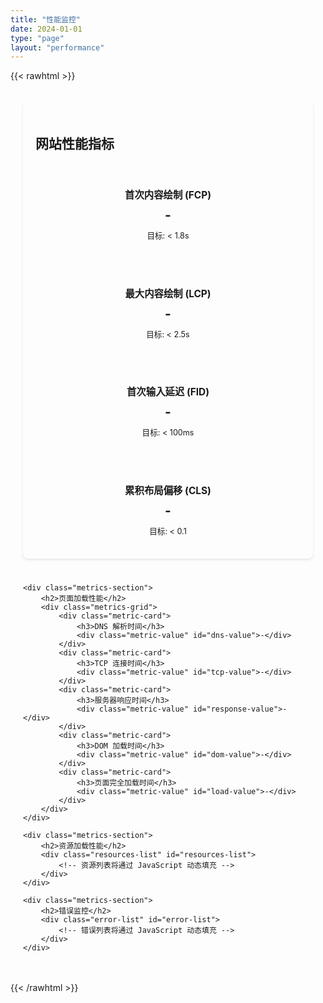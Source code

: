 ```yaml
---
title: "性能监控"
date: 2024-01-01
type: "page"
layout: "performance"
---
```


{{< rawhtml >}}

<div class="performance-container">
    <div class="metrics-section">
        <h2>网站性能指标</h2>
        <div class="metrics-grid">
            <div class="metric-card">
                <h3>首次内容绘制 (FCP)</h3>
                <div class="metric-value" id="fcp-value">-</div>
                <div class="metric-target">目标: < 1.8s</div>
            </div>
            <div class="metric-card">
                <h3>最大内容绘制 (LCP)</h3>
                <div class="metric-value" id="lcp-value">-</div>
                <div class="metric-target">目标: < 2.5s</div>
            </div>
            <div class="metric-card">
                <h3>首次输入延迟 (FID)</h3>
                <div class="metric-value" id="fid-value">-</div>
                <div class="metric-target">目标: < 100ms</div>
            </div>
            <div class="metric-card">
                <h3>累积布局偏移 (CLS)</h3>
                <div class="metric-value" id="cls-value">-</div>
                <div class="metric-target">目标: < 0.1</div>
            </div>
        </div>
    </div>

    <div class="metrics-section">
        <h2>页面加载性能</h2>
        <div class="metrics-grid">
            <div class="metric-card">
                <h3>DNS 解析时间</h3>
                <div class="metric-value" id="dns-value">-</div>
            </div>
            <div class="metric-card">
                <h3>TCP 连接时间</h3>
                <div class="metric-value" id="tcp-value">-</div>
            </div>
            <div class="metric-card">
                <h3>服务器响应时间</h3>
                <div class="metric-value" id="response-value">-</div>
            </div>
            <div class="metric-card">
                <h3>DOM 加载时间</h3>
                <div class="metric-value" id="dom-value">-</div>
            </div>
            <div class="metric-card">
                <h3>页面完全加载时间</h3>
                <div class="metric-value" id="load-value">-</div>
            </div>
        </div>
    </div>

    <div class="metrics-section">
        <h2>资源加载性能</h2>
        <div class="resources-list" id="resources-list">
            <!-- 资源列表将通过 JavaScript 动态填充 -->
        </div>
    </div>

    <div class="metrics-section">
        <h2>错误监控</h2>
        <div class="error-list" id="error-list">
            <!-- 错误列表将通过 JavaScript 动态填充 -->
        </div>
    </div>

</div>

<style>
.performance-container {
    max-width: 1200px;
    margin: 0 auto;
    padding: 20px;
}

.metrics-section {
    margin-bottom: 40px;
    background: var(--entry);
    border-radius: 8px;
    padding: 20px;
    box-shadow: 0 2px 4px rgba(0, 0, 0, 0.1);
}

.metrics-section h2 {
    margin-bottom: 20px;
    color: var(--primary);
    font-size: 1.5em;
}

.metrics-grid {
    display: grid;
    grid-template-columns: repeat(auto-fit, minmax(250px, 1fr));
    gap: 20px;
}

.metric-card {
    background: var(--entry);
    border: 1px solid var(--border);
    border-radius: 6px;
    padding: 15px;
    text-align: center;
}

.metric-card h3 {
    margin-bottom: 10px;
    color: var(--secondary);
    font-size: 1.1em;
}

.metric-value {
    font-size: 1.5em;
    font-weight: bold;
    color: var(--primary);
    margin: 10px 0;
}

.metric-target {
    font-size: 0.9em;
    color: var(--secondary);
}

.resources-list, .error-list {
    max-height: 300px;
    overflow-y: auto;
    background: var(--entry);
    border: 1px solid var(--border);
    border-radius: 6px;
    padding: 15px;
}

.error-item {
    color: #dc3545;
    margin-bottom: 10px;
    padding: 10px;
    background: rgba(220, 53, 69, 0.1);
    border-radius: 4px;
}

.resource-item {
    display: flex;
    justify-content: space-between;
    margin-bottom: 8px;
    padding: 8px;
    background: var(--entry);
    border-radius: 4px;
}

@media (max-width: 768px) {
    .metrics-grid {
        grid-template-columns: 1fr;
    }
    
    .performance-container {
        padding: 10px;
    }
}
</style>

<script>
function updateMetrics() {
    if (window.performanceMonitor && window.performanceMonitor.metrics) {
        const metrics = window.performanceMonitor.metrics;
        
        // 更新核心 Web 指标
        document.getElementById('fcp-value').textContent = metrics.fcp ? `${metrics.fcp.toFixed(2)}s` : '-';
        document.getElementById('lcp-value').textContent = metrics.lcp ? `${metrics.lcp.toFixed(2)}s` : '-';
        document.getElementById('fid-value').textContent = metrics.fid ? `${metrics.fid.toFixed(2)}ms` : '-';
        document.getElementById('cls-value').textContent = metrics.cls ? metrics.cls.toFixed(3) : '-';
        
        // 更新页面加载性能
        document.getElementById('dns-value').textContent = metrics.dnsTime ? `${metrics.dnsTime.toFixed(2)}ms` : '-';
        document.getElementById('tcp-value').textContent = metrics.tcpTime ? `${metrics.tcpTime.toFixed(2)}ms` : '-';
        document.getElementById('response-value').textContent = metrics.responseTime ? `${metrics.responseTime.toFixed(2)}ms` : '-';
        document.getElementById('dom-value').textContent = metrics.domLoadTime ? `${metrics.domLoadTime.toFixed(2)}ms` : '-';
        document.getElementById('load-value').textContent = metrics.loadTime ? `${metrics.loadTime.toFixed(2)}ms` : '-';
        
        // 更新资源列表
        const resourcesList = document.getElementById('resources-list');
        resourcesList.innerHTML = '';
        metrics.resources.forEach(resource => {
            const div = document.createElement('div');
            div.className = 'resource-item';
            div.innerHTML = `
                <span>${resource.name}</span>
                <span>${resource.size.toFixed(2)}KB</span>
                <span>${resource.loadTime.toFixed(2)}ms</span>
            `;
            resourcesList.appendChild(div);
        });
        
        // 更新错误列表
        const errorList = document.getElementById('error-list');
        errorList.innerHTML = '';
        metrics.errors.forEach(error => {
            const div = document.createElement('div');
            div.className = 'error-item';
            div.textContent = `${error.message} (${error.type})`;
            errorList.appendChild(div);
        });
    }
}

// 每 5 秒更新一次数据
setInterval(updateMetrics, 5000);
updateMetrics(); // 立即更新一次
</script>

{{< /rawhtml >}}
